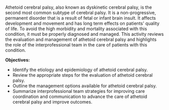 Athetoid cerebral palsy, also known as dyskinetic cerebral palsy, is the second most common subtype of cerebral palsy. It is a non-progressive, permanent disorder that is a result of fetal or infant brain insult. It affects development and movement and has long term effects on patients' quality of life. To avoid the high morbidity and mortality associated with this condition, it must be properly diagnosed and managed. This activity reviews the evaluation and management of athetoid cerebral palsy and highlights the role of the interprofessional team in the care of patients with this condition.

**Objectives:**
- Identify the etiology and epidemiology of athetoid cerebral palsy.
- Review the appropriate steps for the evaluation of athetoid cerebral palsy.
- Outline the management options available for athetoid cerebral palsy.
- Summarize interprofessional team strategies for improving care coordination and communication to advance the care of athetoid cerebral palsy and improve outcomes.